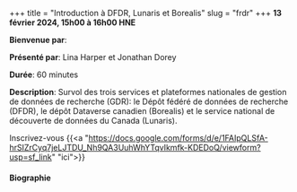 +++
title = "Introduction à DFDR, Lunaris et Borealis"
slug = "frdr"
+++
**13 février 2024, 15h00 à 16h00 HNE**

**Bienvenue par**: 

**Présenté par**: Lina Harper et Jonathan Dorey

**Durée**: 60 minutes

**Description**: Survol des trois services et plateformes nationales de gestion de données de recherche (GDR):
le Dépôt fédéré de données de recherche (DFDR), le dépôt Dataverse canadien (Borealis) et le service national
de découverte de données du Canada (Lunaris).

Inscrivez-vous {{<a "https://docs.google.com/forms/d/e/1FAIpQLSfA-hrSIZrCyq7jeLJTDU_Nh9QA3UuhWhYTqvIkmfk-KDEDoQ/viewform?usp=sf_link" "ici">}}

<!-- Le même séminaire [en français](/template). -->

#### Biographie
